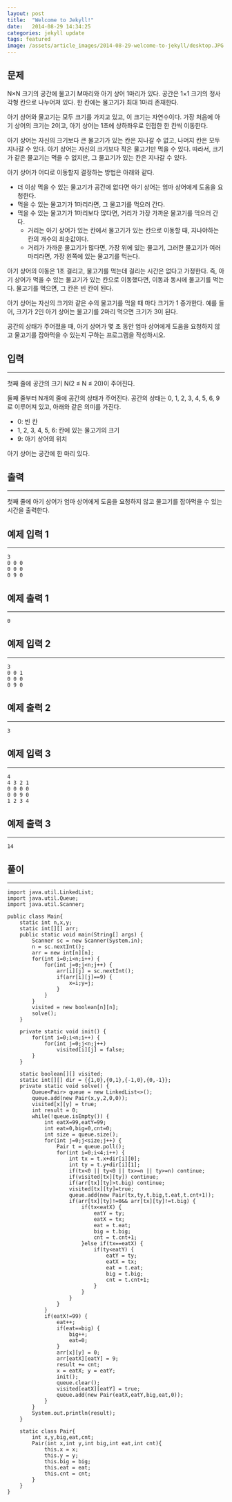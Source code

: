 ```yaml
---
layout: post
title:  "Welcome to Jekyll!"
date:   2014-08-29 14:34:25
categories: jekyll update
tags: featured
image: /assets/article_images/2014-08-29-welcome-to-jekyll/desktop.JPG
---
```


## 문제

N×N 크기의 공간에 물고기 M마리와 아기 상어 1마리가 있다. 공간은 1×1 크기의 정사각형 칸으로 나누어져 있다. 한 칸에는 물고기가 최대 1마리 존재한다.

아기 상어와 물고기는 모두 크기를 가지고 있고, 이 크기는 자연수이다. 가장 처음에 아기 상어의 크기는 2이고, 아기 상어는 1초에 상하좌우로 인접한 한 칸씩 이동한다.

아기 상어는 자신의 크기보다 큰 물고기가 있는 칸은 지나갈 수 없고, 나머지 칸은 모두 지나갈 수 있다. 아기 상어는 자신의 크기보다 작은 물고기만 먹을 수 있다. 따라서, 크기가 같은 물고기는 먹을 수 없지만, 그 물고기가 있는 칸은 지나갈 수 있다.

아기 상어가 어디로 이동할지 결정하는 방법은 아래와 같다.

* 더 이상 먹을 수 있는 물고기가 공간에 없다면 아기 상어는 엄마 상어에게 도움을 요청한다.
* 먹을 수 있는 물고기가 1마리라면, 그 물고기를 먹으러 간다.
* 먹을 수 있는 물고기가 1마리보다 많다면, 거리가 가장 가까운 물고기를 먹으러 간다.
  * 거리는 아기 상어가 있는 칸에서 물고기가 있는 칸으로 이동할 때, 지나야하는 칸의 개수의 최솟값이다.
  * 거리가 가까운 물고기가 많다면, 가장 위에 있는 물고기, 그러한 물고기가 여러마리라면, 가장 왼쪽에 있는 물고기를 먹는다.

아기 상어의 이동은 1초 걸리고, 물고기를 먹는데 걸리는 시간은 없다고 가정한다. 즉, 아기 상어가 먹을 수 있는 물고기가 있는 칸으로 이동했다면, 이동과 동시에 물고기를 먹는다. 물고기를 먹으면, 그 칸은 빈 칸이 된다.

아기 상어는 자신의 크기와 같은 수의 물고기를 먹을 때 마다 크기가 1 증가한다. 예를 들어, 크기가 2인 아기 상어는 물고기를 2마리 먹으면 크기가 3이 된다.

공간의 상태가 주어졌을 때, 아기 상어가 몇 초 동안 엄마 상어에게 도움을 요청하지 않고 물고기를 잡아먹을 수 있는지 구하는 프로그램을 작성하시오.

## 입력
---

첫째 줄에 공간의 크기 N(2 ≤ N ≤ 20)이 주어진다.

둘째 줄부터 N개의 줄에 공간의 상태가 주어진다. 공간의 상태는 0, 1, 2, 3, 4, 5, 6, 9로 이루어져 있고, 아래와 같은 의미를 가진다.

* 0: 빈 칸
* 1, 2, 3, 4, 5, 6: 칸에 있는 물고기의 크기
* 9: 아기 상어의 위치

아기 상어는 공간에 한 마리 있다.

## 출력
---

첫째 줄에 아기 상어가 엄마 상어에게 도움을 요청하지 않고 물고기를 잡아먹을 수 있는 시간을 출력한다.

## 예제 입력 1 
---

```
3
0 0 0
0 0 0
0 9 0
```

## 예제 출력 1 
---

```
0
```

## 예제 입력 2
---

```
3
0 0 1
0 0 0
0 9 0
```

## 예제 출력 2
---

```
3
```

## 예제 입력 3
---

```
4
4 3 2 1
0 0 0 0
0 0 9 0
1 2 3 4
```

## 예제 출력 3
---

```
14
```

## 풀이
---

```
import java.util.LinkedList;
import java.util.Queue;
import java.util.Scanner;
 
public class Main{
    static int n,x,y;
    static int[][] arr;
    public static void main(String[] args) {
        Scanner sc = new Scanner(System.in);
        n = sc.nextInt();
        arr = new int[n][n];
        for(int i=0;i<n;i++) {
            for(int j=0;j<n;j++) {
                arr[i][j] = sc.nextInt();
                if(arr[i][j]==9) {
                    x=i;y=j;
                }
            }
        }
        visited = new boolean[n][n];
        solve();
    }
    
    private static void init() {
        for(int i=0;i<n;i++) {
            for(int j=0;j<n;j++)
                visited[i][j] = false;
        }
    }
    
    static boolean[][] visited;
    static int[][] dir = {{1,0},{0,1},{-1,0},{0,-1}};
    private static void solve() {
        Queue<Pair> queue = new LinkedList<>();
        queue.add(new Pair(x,y,2,0,0));
        visited[x][y] = true;
        int result = 0;
        while(!queue.isEmpty()) {
            int eatX=99,eatY=99; 
            int eat=0,big=0,cnt=0; 
            int size = queue.size();
            for(int j=0;j<size;j++) {
                Pair t = queue.poll();
                for(int i=0;i<4;i++) {
                    int tx = t.x+dir[i][0];
                    int ty = t.y+dir[i][1];
                    if(tx<0 || ty<0 || tx>=n || ty>=n) continue;
                    if(visited[tx][ty]) continue;
                    if(arr[tx][ty]>t.big) continue;
                    visited[tx][ty]=true;
                    queue.add(new Pair(tx,ty,t.big,t.eat,t.cnt+1));
                    if(arr[tx][ty]!=0&& arr[tx][ty]!=t.big) {
                        if(tx<eatX) {
                            eatY = ty;
                            eatX = tx;
                            eat = t.eat;
                            big = t.big;
                            cnt = t.cnt+1;
                        }else if(tx==eatX) {
                            if(ty<eatY) {
                                eatY = ty;
                                eatX = tx;
                                eat = t.eat;
                                big = t.big;
                                cnt = t.cnt+1;
                            }
                        }
                    }
                }
            }
            if(eatX!=99) {
                eat++; 
                if(eat==big) {
                    big++;
                    eat=0;
                }        
                arr[x][y] = 0;
                arr[eatX][eatY] = 9;
                result += cnt; 
                x = eatX; y = eatY; 
                init(); 
                queue.clear(); 
                visited[eatX][eatY] = true;  
                queue.add(new Pair(eatX,eatY,big,eat,0));
            }
        }
        System.out.println(result);
    }
    
    static class Pair{
        int x,y,big,eat,cnt;
        Pair(int x,int y,int big,int eat,int cnt){
            this.x = x;
            this.y = y;
            this.big = big;
            this.eat = eat;
            this.cnt = cnt;
        }
    }
}
```
